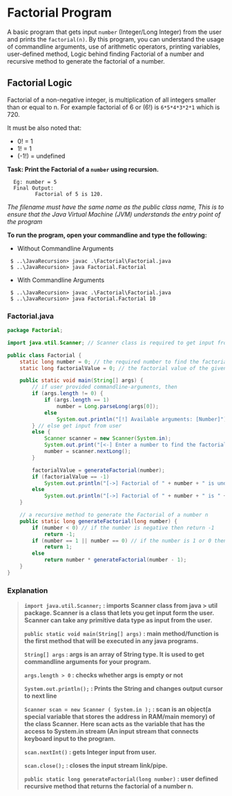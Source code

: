 # Factorial Program

A basic program that gets input `number` (Integer/Long Integer) from the user and prints the `factorial(n)`. By this
program, you can understand the usage of commandline arguments, use of arithmetic operators, printing variables,
user-defined method, Logic behind finding Factorial of a number and recursive method to generate the factorial of a
number.

## Factorial Logic

Factorial of a non-negative integer, is multiplication of all integers smaller than or equal to n. For example factorial
of 6 or (6!) is `6*5*4*3*2*1` which is 720.

It must be also noted that:

- 0! = 1
- 1! = 1
- (-1!) = undefined

**Task: Print the Factorial of a `number` using recursion.**

```shell
  Eg: number = 5
  Final Output: 
         Factorial of 5 is 120.
```

*The filename must have the same name as the public class name, This is to ensure that the Java Virtual Machine (JVM)
understands the entry point of the program*

**To run the program, open your commandline and type the following:**

* Without Commandline Arguments

```shell
 $ ..\JavaRecursion> javac .\Factorial\Factorial.java
 $ ..\JavaRecursion> java Factorial.Factorial
```

* With Commandline Arguments

```shell
 $ ..\JavaRecursion> javac .\Factorial\Factorial.java
 $ ..\JavaRecursion> java Factorial.Factorial 10
```

### Factorial.java

```java
package Factorial;

import java.util.Scanner; // Scanner class is required to get input from user

public class Factorial {
    static long number = 0; // the required number to find the factorial of that number.
    static long factorialValue = 0; // the factorial value of the given number.

    public static void main(String[] args) {
        // if user provided commandline-arguments, then
        if (args.length != 0) {
            if (args.length == 1)
                number = Long.parseLong(args[0]);
            else
                System.out.println("[!] Available arguments: [Number]");
        } // else get input from user
        else {
            Scanner scanner = new Scanner(System.in);
            System.out.print("[<-] Enter a number to find the factorial: ");
            number = scanner.nextLong();
        }

        factorialValue = generateFactorial(number);
        if (factorialValue == -1)
            System.out.println("[->] Factorial of " + number + " is undefined.");
        else
            System.out.println("[->] Factorial of " + number + " is " + factorialValue + ".");
    }

    // a recursive method to generate the Factorial of a number n
    public static long generateFactorial(long number) {
        if (number < 0) // if the number is negative then return -1
            return -1;
        if (number == 1 || number == 0) // if the number is 1 or 0 then return 1 or 0 respectively
            return 1;
        else
            return number * generateFactorial(number - 1);
    }
}


```

### Explanation

> **`import java.util.Scanner;` : imports Scanner class from java > util package. Scanner is a class that lets you get input form the user. Scanner can take any primitive data type as input from the user.**
>
> **`public static void main(String[] args)` : main method/function is the first method that will be executed in any java programs.**
>
> **`String[] args` : args is an array of String type. It is used to get commandline arguments for your program.**
>
> **`args.length > 0` : checks whether args is empty or not**
>
> **`System.out.println();` : Prints the String and changes output cursor to next line**
>
> **`Scanner scan = new Scanner ( System.in );` : scan is an object(a special variable that stores the address in RAM/main memory) of the class Scanner.**
> **Here scan acts as the variable that has the access to System.in stream (An input stream that connects keyboard input to the program.**
>
> **`scan.nextInt()` : gets Integer input from user.**
>
> **`scan.close();` : closes the input stream link/pipe.**
>
> **`public static long generateFactorial(long number)` : user defined recursive method that returns the factorial of a number n.**

